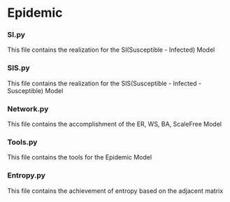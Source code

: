 # Epidemic

### SI.py 
This file contains the realization for the SI(Susceptible - Infected) Model

### SIS.py
This file contains the realization for the SIS(Susceptible - Infected - Susceptible) Model

### Network.py
This file contains the accomplishment of the ER, WS, BA, ScaleFree Model

### Tools.py
This file contains the tools for the Epidemic Model

### Entropy.py
This file contains the achievement of entropy based on the adjacent matrix
